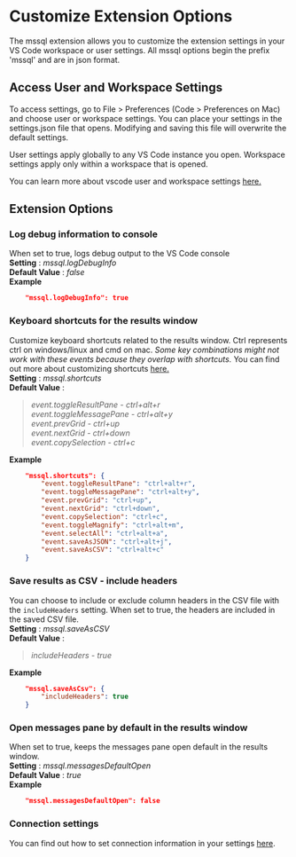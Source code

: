 # Customize Extension Options

The mssql extension allows you to customize the extension settings in your VS Code workspace or user settings. All mssql options begin the prefix 'mssql' and are in json format. 

## Access User and Workspace Settings
To access settings, go to File > Preferences (Code > Preferences on Mac) and choose user or workspace settings. You can place your settings in the settings.json file that opens. Modifying and saving this file will overwrite the default settings.

User settings apply globally to any VS Code instance you open. Workspace settings apply only within a workspace that is opened.

You can learn more about vscode user and workspace settings [here.](https://code.visualstudio.com/Docs/customization/userandworkspace)
## Extension Options

### Log debug information to console
When set to true, logs debug output to the VS Code console  
**Setting** : *mssql.logDebugInfo*  
**Default Value** : *false*  
**Example**  
```json
    "mssql.logDebugInfo": true
```

### Keyboard shortcuts for the results window
Customize keyboard shortcuts related to the results window. 
Ctrl represents ctrl on windows/linux and cmd on mac. *Some key combinations might not work with these events because they overlap with shortcuts.*
You can find out more about customizing shortcuts [here.](https://github.com/Microsoft/vscode-mssql/wiki/customize-shortcuts#other-shortcuts)  
**Setting** : *mssql.shortcuts*  
**Default Value** :   
>*event.toggleResultPane - ctrl+alt+r*  
>*event.toggleMessagePane - ctrl+alt+y*  
>*event.prevGrid - ctrl+up*  
>*event.nextGrid - ctrl+down*  
>*event.copySelection - ctrl+c*   


**Example**  
```json
    "mssql.shortcuts": {
        "event.toggleResultPane": "ctrl+alt+r",
        "event.toggleMessagePane": "ctrl+alt+y",
        "event.prevGrid": "ctrl+up",
        "event.nextGrid": "ctrl+down",
        "event.copySelection": "ctrl+c",
        "event.toggleMagnify": "ctrl+alt+m",
        "event.selectAll": "ctrl+alt+a",
        "event.saveAsJSON": "ctrl+alt+j",
        "event.saveAsCSV": "ctrl+alt+c"
    }
```
### Save results as CSV - include headers
You can choose to include or exclude column headers in the CSV file with the `includeHeaders` setting.  When set to true, the headers are included in the saved CSV file.  
**Setting** : *mssql.saveAsCSV*  
**Default Value** :   
>*includeHeaders - true*  


**Example**  
```json
    "mssql.saveAsCsv": {
        "includeHeaders": true
    }
```

### Open messages pane by default in the results window
When set to true, keeps the messages pane open default in the results window.  
**Setting** : *mssql.messagesDefaultOpen*  
**Default Value** : *true*  
**Example**  
```json
    "mssql.messagesDefaultOpen": false
```


### Connection settings
You can find out how to set connection information in your settings [here](https://github.com/Microsoft/vscode-mssql/wiki/manage-connection-profiles#edit-connections-in-the-user-settings-file).